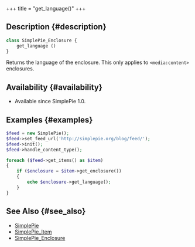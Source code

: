 +++
title = "get_language()"
+++

## Description {#description}

```php
class SimplePie_Enclosure {
    get_language ()
}
```

Returns the language of the enclosure. This only applies to `<media:content>` enclosures.

## Availability {#availability}

- Available since SimplePie 1.0.

## Examples {#examples}

```php
$feed = new SimplePie();
$feed->set_feed_url('http://simplepie.org/blog/feed/');
$feed->init();
$feed->handle_content_type();

foreach ($feed->get_items() as $item)
{
    if ($enclosure = $item->get_enclosure())
    {
        echo $enclosure->get_language();
    }
}
```

## See Also {#see_also}

- [SimplePie](@/wiki/reference/simplepie/_index.md)
- [SimplePie_Item](@/wiki/reference/simplepie_item/_index.md)
- [SimplePie_Enclosure](@/wiki/reference/simplepie_enclosure/_index.md)
